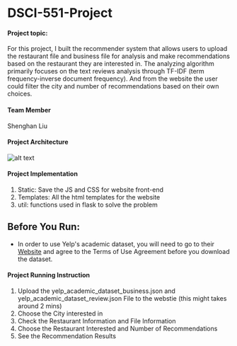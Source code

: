 # DSCI-551-Project

#### Project topic:

For this project, I built the recommender system that allows users to upload the restaurant file and business file for analysis and make recommendations based on the restaurant they are interested in. The analyzing algorithm primarily focuses on the text reviews analysis through TF-IDF (term frequency-inverse document frequency).  And from the website the user could filter the city and number of recommendations based on their own choices.


#### Team Member

Shenghan Liu

#### Project Architecture

![alt text](https://github.com/Lannnnnnn/DSCI-551-Project/)



#### Project Implementation

1. Static: Save the JS and CSS for website front-end
2. Templates: All the html templates for the website
3. util: functions used in flask to solve the problem

## Before You Run:
* In order to use Yelp's academic dataset, you will need to go to their [Website](https://www.yelp.com/dataset) and agree to the Terms of Use Agreement before you download the dataset. 

#### Project Running Instruction

1. Upload the yelp_academic_dataset_business.json and yelp_academic_dataset_review.json File to the webstie (this might takes around 2 mins)
2. Choose the City interested in
3. Check the Restaurant Information and File Information
4. Choose the Restaurant Interested and Number of Recommendations
5. See the Recommendation Results
